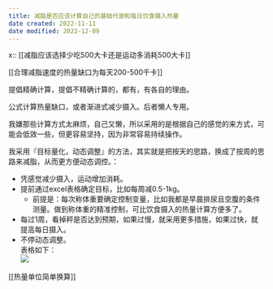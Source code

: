```yaml
---
title: 减脂是否应该计算自己的基础代谢和每日饮食摄入热量
date created: 2022-11-11
date modified: 2022-12-09
---
```


x:: [[减脂应该选择少吃500大卡还是运动多消耗500大卡]]

[[合理减脂速度的热量缺口为每天200-500千卡]]

提倡精确计算，提倡不精确计算的，都有，有各自的理由。

公式计算热量缺口，或者渐进式减少摄入。后者懒人专用。

我嫌那些计算方式太麻烦，自己又懒，所以采用的是根据自己的感觉的来方式，可能会低效一些，但更容易坚持，因为非常容易持续操作。

我采用『目标量化，动态调整』的方法，其实就是把按天的思路，换成了按周的思路来减脂，从而更方便动态调控。：

- 凭感觉减少摄入，运动增加消耗。
- 提前通过excel表格确定目标，比如每周减0.5-1kg。
	- 前提是：每次称体重要确定控制变量，比如我都是早晨排尿且空腹的条件测量。做到称体重的精准控制，可比饮食摄入的热量计算方便多了。
- 每过1周，看掉秤是否达到预期，如果过慢，就采用更多措施，如果过快，就提高每日摄入。
- 不停动态调整。  
表格如下：  
![](https://img.oldwinter.top/20221209214209.png)

[[热量单位简单换算]]
